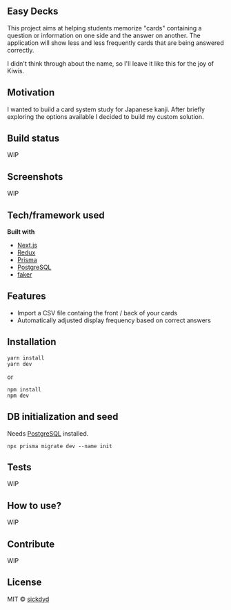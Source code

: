 ## Easy Decks

This project aims at helping students memorize "cards" containing a question or information on one side and the answer on another. The application will show less and less frequently cards that are being answered correctly.

I didn't think through about the name, so I'll leave it like this for the joy of Kiwis.

## Motivation

I wanted to build a card system study for Japanese kanji. After briefly exploring the options available I decided to build my custom solution.

## Build status

WIP

## Screenshots

WIP

## Tech/framework used

<b>Built with</b>

- [Next.js](https://nextjs.org/)
- [Redux](https://react-redux.js.org/)
- [Prisma](https://www.prisma.io/)
- [PostgreSQL](https://www.postgresql.org/)
- [faker](https://github.com/Marak/Faker.js#readme)

## Features

- Import a CSV file containg the front / back of your cards
- Automatically adjusted display frequency based on correct answers

## Installation

```
yarn install
yarn dev
```

or

```
npm install
npm dev
```

## DB initialization and seed

Needs [PostgreSQL](https://www.postgresql.org/) installed.

```
npx prisma migrate dev --name init
```

## Tests

WIP

## How to use?

WIP

## Contribute

WIP

## License

MIT © [sickdyd](https://sickdyd.github.io)
